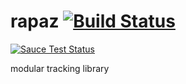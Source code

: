 # rapaz [![Build Status](https://travis-ci.org/camshaft/rapaz.svg)](https://travis-ci.org/camshaft/rapaz)

[![Sauce Test Status](https://saucelabs.com/browser-matrix/rapaz.svg)](https://saucelabs.com/u/rapaz)

modular tracking library
